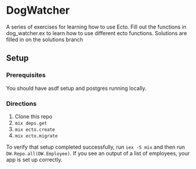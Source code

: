 # DogWatcher

A series of exercises for learning how to use Ecto. Fill out the functions in dog_watcher.ex to learn how to use different ecto functions. Solutions are filled in on the solutions branch

## Setup

### Prerequisites
You should have asdf setup and postgres running locally. 

### Directions
1. Clone this repo
2. `mix deps.get`
3. `mix ecto.create`
4. `mix ecto.migrate`

To verify that setup completed successfully, run `iex -S mix` and then run `DW.Repo.all(DW.Employee)`. If you see an output of a list of employees, your app is set up correctly.
